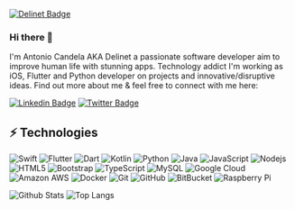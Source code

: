 [![Delinet Badge](https://img.shields.io/badge/Delinet-software%20developer%20-blue)](http://www.antoniocandela.it)

### Hi there 👋

<!--
**Delinet/Delinet** is a ✨ _special_ ✨ repository because its `README.md` (this file) appears on your GitHub profile.

Here are some ideas to get you started:

- 🔭 I’m currently working on ...
- 🌱 I’m currently learning ...
- 👯 I’m looking to collaborate on ...
- 🤔 I’m looking for help with ...
- 💬 Ask me about ...
- 📫 How to reach me: ...
- 😄 Pronouns: ...
- ⚡ Fun fact: ...
-->

I'm Antonio Candela AKA Delinet a passionate software developer aim to improve human life with stunning apps. Technology addict I'm working as iOS, Flutter and Python developer on projects and innovative/disruptive ideas.
Find out more about me & feel free to connect with me here:

[![Linkedin Badge](https://img.shields.io/badge/-antoniocandela-blue?style=flat-square&logo=Linkedin&logoColor=white&link=https://www.linkedin.com/in/antoniocandela/)](https://www.linkedin.com/in/antoniocandela/)
[![Twitter Badge](https://img.shields.io/badge/-antoniocandela-blue?style=flat-square&logo=Twitter&logoColor=white&link=https://twitter.com/delinet)](https://twitter.com/delinet)

## ⚡ Technologies

![Swift](https://img.shields.io/badge/-Swift-black?style=flat-square&logo=Swift)
![Flutter](https://img.shields.io/badge/-Flutter-black?style=flat-square&logo=Flutter)
![Dart](https://img.shields.io/badge/-Dart-black?style=flat-square&logo=Dart)
![Kotlin](https://img.shields.io/badge/-Kotlin-black?style=flat-square&logo=Kotlin)
![Python](https://img.shields.io/badge/-Python-black?style=flat-square&logo=Python)
![Java](https://img.shields.io/badge/-java-black?style=flat-square&logo=java)
![JavaScript](https://img.shields.io/badge/-JavaScript-black?style=flat-square&logo=javascript)
![Nodejs](https://img.shields.io/badge/-Nodejs-black?style=flat-square&logo=Node.js)
![HTML5](https://img.shields.io/badge/-HTML5-E34F26?style=flat-square&logo=html5&logoColor=white)
![Bootstrap](https://img.shields.io/badge/-Bootstrap-563D7C?style=flat-square&logo=bootstrap)
![TypeScript](https://img.shields.io/badge/-TypeScript-007ACC?style=flat-square&logo=typescript)
![MySQL](https://img.shields.io/badge/-MySQL-black?style=flat-square&logo=mysql)
![Google Cloud](https://img.shields.io/badge/Google%20Cloud-black?style=flat-square&logo=google-cloud)
![Amazon AWS](https://img.shields.io/badge/Amazon%20AWS-232F3E?style=flat-square&logo=amazon-aws)
![Docker](https://img.shields.io/badge/-Docker-black?style=flat-square&logo=docker)
![Git](https://img.shields.io/badge/-Git-black?style=flat-square&logo=git)
![GitHub](https://img.shields.io/badge/-GitHub-181717?style=flat-square&logo=github)
![BitBucket](https://img.shields.io/badge/-BitBucket-darkblue?style=flat-square&logo=bitbucket)
![Raspberry Pi](https://img.shields.io/badge/-Raspberry%20Pi-C51A4A?style=flat-square&logo=Raspberry-Pi)

![Github Stats](https://github-readme-stats.vercel.app/api?username=Delinet&count_private=true&show_icons=true&include_all_commits=true)
![Top Langs](https://github-readme-stats.vercel.app/api/top-langs/?username=Delinet&hide=css,html,php&custom_title=Last%20Used%20Languages&layout=compact)
<!--![Visitor Badge](https://visitor-badge.laobi.icu/badge?page_id=)-->
